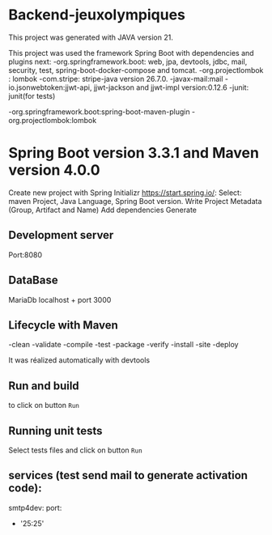 # Backend-jeuxolympiques

This project was generated with JAVA version 21.

This project was used the framework Spring Boot with dependencies and plugins next:
-org.springframework.boot: web, jpa, devtools, jdbc, mail, security, test, spring-boot-docker-compose and tomcat.
-org.projectlombok : lombok
-com.stripe: stripe-java version 26.7.0.
-javax-mail:mail
-io.jsonwebtoken:jjwt-api, jjwt-jackson and jjwt-impl version:0.12.6
-junit: junit(for tests)

-org.springframework.boot:spring-boot-maven-plugin
-org.projectlombok:lombok

# Spring Boot version 3.3.1 and Maven version 4.0.0

Create new project with Spring Initializr https://start.spring.io/:
Select: maven Project, Java Language, Spring Boot version.
Write Project Metadata (Group, Artifact and Name)
Add dependencies
Generate
    
## Development server

Port:8080

## DataBase

MariaDb
localhost + port 3000

## Lifecycle with Maven
-clean
-validate
-compile
-test
-package
-verify
-install
-site
-deploy

It was réalized automatically with devtools

## Run and build

to click on button `Run`

## Running unit tests

Select tests files and click on button `Run`

## services (test send mail to generate activation code):
smtp4dev:
port:
- '25:25'



